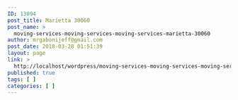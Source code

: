 ```yaml
---
ID: 13094
post_title: Marietta 30060
post_name: >
  moving-services-moving-services-moving-services-marietta-30060
author: mrgabonijeff@gmail.com
post_date: 2018-03-28 01:51:39
layout: page
link: >
  http://localhost/wordpress/moving-services-moving-services-moving-services-marietta-30060/
published: true
tags: [ ]
categories: [ ]
---
```

